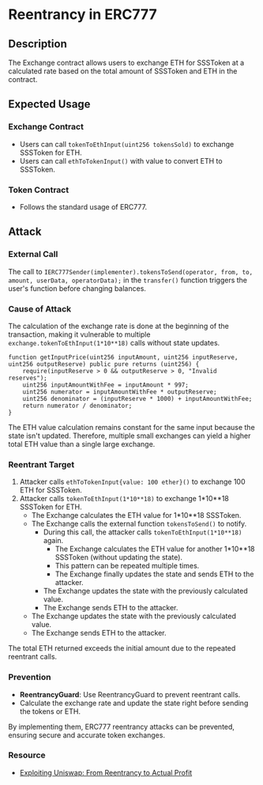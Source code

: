 # Reentrancy in ERC777

## Description

The Exchange contract allows users to exchange ETH for SSSToken at a calculated rate based on the total amount of SSSToken and ETH in the contract.

## Expected Usage

### Exchange Contract

- Users can call `tokenToEthInput(uint256 tokensSold)` to exchange SSSToken for ETH.
- Users can call `ethToTokenInput()` with value to convert ETH to SSSToken.

### Token Contract

- Follows the standard usage of ERC777.

## Attack

### External Call

The call to `IERC777Sender(implementer).tokensToSend(operator, from, to, amount, userData, operatorData);` in the `transfer()` function triggers the user's function before changing balances.

### Cause of Attack

The calculation of the exchange rate is done at the beginning of the transaction, making it vulnerable to multiple `exchange.tokenToEthInput(1*10**18)` calls without state updates.

```solidity
function getInputPrice(uint256 inputAmount, uint256 inputReserve, uint256 outputReserve) public pure returns (uint256) {
    require(inputReserve > 0 && outputReserve > 0, "Invalid reserves");
    uint256 inputAmountWithFee = inputAmount * 997;
    uint256 numerator = inputAmountWithFee * outputReserve;
    uint256 denominator = (inputReserve * 1000) + inputAmountWithFee;
    return numerator / denominator;
}
```

The ETH value calculation remains constant for the same input because the state isn't updated. Therefore, multiple small exchanges can yield a higher total ETH value than a single large exchange.

### Reentrant Target

1. Attacker calls `ethToTokenInput{value: 100 ether}()` to exchange 100 ETH for SSSToken.
2. Attacker calls `tokenToEthInput(1*10**18)` to exchange 1*10**18 SSSToken for ETH.
    - The Exchange calculates the ETH value for 1*10**18 SSSToken.
    - The Exchange calls the external function `tokensToSend()` to notify.
        - During this call, the attacker calls `tokenToEthInput(1*10**18)` again.
            - The Exchange calculates the ETH value for another 1*10**18 SSSToken (without updating the state).
            - This pattern can be repeated multiple times.
            - The Exchange finally updates the state and sends ETH to the attacker.
        - The Exchange updates the state with the previously calculated value.
        - The Exchange sends ETH to the attacker.
    - The Exchange updates the state with the previously calculated value.
    - The Exchange sends ETH to the attacker.

The total ETH returned exceeds the initial amount due to the repeated reentrant calls.

### Prevention

- **ReentrancyGuard**: Use ReentrancyGuard to prevent reentrant calls.
- Calculate the exchange rate and update the state right before sending the tokens or ETH.

By implementing them, ERC777 reentrancy attacks can be prevented, ensuring secure and accurate token exchanges.

### Resource

- [Exploiting Uniswap: From Reentrancy to Actual Profit](https://blog.openzeppelin.com/exploiting-uniswap-from-reentrancy-to-actual-profit)
